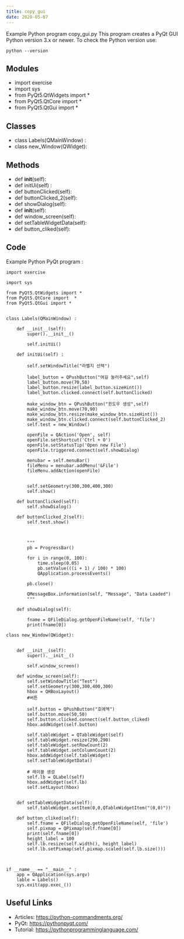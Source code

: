 ```yaml
---
title: copy_gui
date: 2020-05-07
---
```

Example Python program copy_gui.py
This program creates a PyQt GUI
Python version 3.x or newer.
To check the Python version use:

    python --version

## Modules

* import exercise
* import sys
* from PyQt5.QtWidgets import *
* from PyQt5.QtCore import  *
* from PyQt5.QtGui import *

## Classes

* class Labels(QMainWindow) :
* class new_Window(QWidget):

## Methods

* def __init__(self):
* def initUi(self) :
* def buttonClicked(self):
* def buttonClicked_2(self):
* def showDialog(self):
* def __init__(self):
* def window_screen(self):
* def setTableWidgetData(self):
* def button_cliked(self):

## Code

Example Python PyQt program :

    import exercise
    
    import sys
    
    from PyQt5.QtWidgets import *
    from PyQt5.QtCore import  *
    from PyQt5.QtGui import *
    
    
    class Labels(QMainWindow) :
    
        def __init__(self):
            super().__init__()
    
            self.initUi()
    
        def initUi(self) :
    
            self.setWindowTitle("라벨지 선택")
    
            label_button = QPushButton("여길 눌러주세요",self)
            label_button.move(70,50)
            label_button.resize(label_button.sizeHint())
            label_button.clicked.connect(self.buttonClicked)
    
            make_window_btn = QPushButton("윈도우 생성",self)
            make_window_btn.move(70,90)
            make_window_btn.resize(make_window_btn.sizeHint())
            make_window_btn.clicked.connect(self.buttonClicked_2)
            self.test = new_Window()
    
            openFile = QAction('Open', self)
            openFile.setShortcut('Ctrl + O')
            openFile.setStatusTip('Open new File')
            openFile.triggered.connect(self.showDialog)
    
            menubar = self.menuBar()
            fileMenu = menubar.addMenu('&File')
            fileMenu.addAction(openFile)
    
    
            self.setGeometry(300,300,400,300)
            self.show()
    
        def buttonClicked(self):
            self.showDialog()
    
        def buttonClicked_2(self):
            self.test.show()
    
    
    
            """
            pb = ProgressBar()
    
            for i in range(0, 100):
                time.sleep(0.05)
                pb.setValue(((i + 1) / 100) * 100)
                QApplication.processEvents()
    
            pb.close()
    
            QMessageBox.information(self, "Message", "Data Loaded")
            """
    
        def showDialog(self):
    
            fname = QFileDialog.getOpenFileName(self, 'file')
            print(fname[0])
    
    class new_Window(QWidget):
    
    
        def __init__(self):
            super().__init__()
    
            self.window_screen()
    
        def window_screen(self):
            self.setWindowTitle("Test")
            self.setGeometry(300,300,400,300)
            hbox = QHBoxLayout()
            #버튼
    
            self.button = QPushButton("호에엑")
            self.button.move(50,50)
            self.button.clicked.connect(self.button_cliked)
            hbox.addWidget(self.button)
    
            self.tableWidget = QTableWidget(self)
            self.tableWidget.resize(290,290)
            self.tableWidget.setRowCount(2)
            self.tableWidget.setColumnCount(2)
            hbox.addWidget(self.tableWidget)
            self.setTableWidgetData()
    
            # 레이블 생성
            self.lb = QLabel(self)
            hbox.addWidget(self.lb)
            self.setLayout(hbox)
    
    
        def setTableWidgetData(self):
            self.tableWidget.setItem(0,0,QTableWidgetItem("(0,0)"))
    
        def button_cliked(self):
            self.fname = QFileDialog.getOpenFileName(self, 'file')
            self.pixmap = QPixmap(self.fname[0])
            print(self.fname[0])
            height_label = 100
            self.lb.resize(self.width(), height_label)
            self.lb.setPixmap(self.pixmap.scaled(self.lb.size()))
    
    
    
    if __name__ == "__main__" :
        app = QApplication(sys.argv)
        lable = Labels()
        sys.exit(app.exec_())
    

## Useful Links

- Articles: https://python-commandments.org/
- PyQt: https://pythonpyqt.com/
- Tutorial: https://pythonprogramminglanguage.com/

